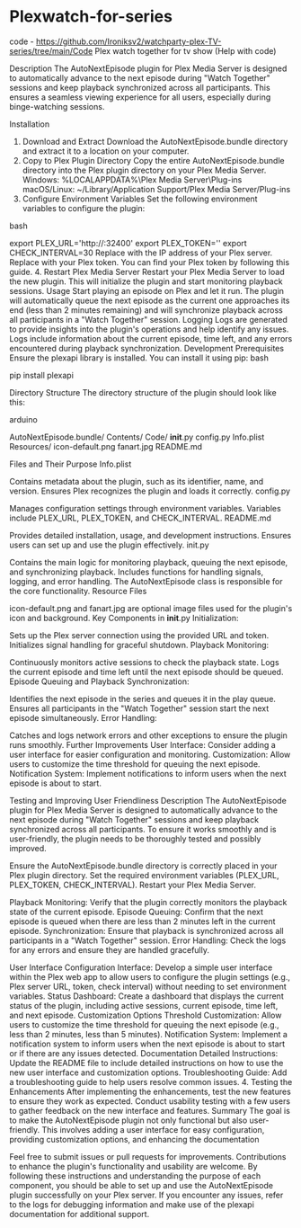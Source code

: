 # Plexwatch-for-series
code - https://github.com/Ironiksv2/watchparty-plex-TV-series/tree/main/Code
Plex watch together for tv show (Help with code)


Description
The AutoNextEpisode plugin for Plex Media Server is designed to automatically advance to the next episode during "Watch Together" sessions and keep playback synchronized across all participants. This ensures a seamless viewing experience for all users, especially during binge-watching sessions.

Installation
1. Download and Extract
Download the AutoNextEpisode.bundle directory and extract it to a location on your computer.
2. Copy to Plex Plugin Directory
Copy the entire AutoNextEpisode.bundle directory into the Plex plugin directory on your Plex Media Server.
Windows: %LOCALAPPDATA%\Plex Media Server\Plug-ins
macOS/Linux: ~/Library/Application Support/Plex Media Server/Plug-ins
3. Configure Environment Variables
Set the following environment variables to configure the plugin:

bash

export PLEX_URL='http://<your-plex-server-ip>:32400'
export PLEX_TOKEN='<your-plex-token>'
export CHECK_INTERVAL=30
Replace <your-plex-server-ip> with the IP address of your Plex server.
Replace <your-plex-token> with your Plex token. You can find your Plex token by following this guide.
4. Restart Plex Media Server
Restart your Plex Media Server to load the new plugin. This will initialize the plugin and start monitoring playback sessions.
Usage
Start playing an episode on Plex and let it run.
The plugin will automatically queue the next episode as the current one approaches its end (less than 2 minutes remaining) and will synchronize playback across all participants in a "Watch Together" session.
Logging
Logs are generated to provide insights into the plugin's operations and help identify any issues. Logs include information about the current episode, time left, and any errors encountered during playback synchronization.
Development
Prerequisites
Ensure the plexapi library is installed. You can install it using pip:
bash

pip install plexapi

Directory Structure
The directory structure of the plugin should look like this:

arduino

AutoNextEpisode.bundle/
    Contents/
        Code/
            __init__.py
            config.py
        Info.plist
        Resources/
            icon-default.png
            fanart.jpg
    README.md
    
Files and Their Purpose
Info.plist

Contains metadata about the plugin, such as its identifier, name, and version.
Ensures Plex recognizes the plugin and loads it correctly.
config.py

Manages configuration settings through environment variables.
Variables include PLEX_URL, PLEX_TOKEN, and CHECK_INTERVAL.
README.md

Provides detailed installation, usage, and development instructions.
Ensures users can set up and use the plugin effectively.
init.py

Contains the main logic for monitoring playback, queuing the next episode, and synchronizing playback.
Includes functions for handling signals, logging, and error handling.
The AutoNextEpisode class is responsible for the core functionality.
Resource Files

icon-default.png and fanart.jpg are optional image files used for the plugin's icon and background.
Key Components in __init__.py
Initialization:

Sets up the Plex server connection using the provided URL and token.
Initializes signal handling for graceful shutdown.
Playback Monitoring:

Continuously monitors active sessions to check the playback state.
Logs the current episode and time left until the next episode should be queued.
Episode Queuing and Playback Synchronization:

Identifies the next episode in the series and queues it in the play queue.
Ensures all participants in the "Watch Together" session start the next episode simultaneously.
Error Handling:

Catches and logs network errors and other exceptions to ensure the plugin runs smoothly.
Further Improvements
User Interface: Consider adding a user interface for easier configuration and monitoring.
Customization: Allow users to customize the time threshold for queuing the next episode.
Notification System: Implement notifications to inform users when the next episode is about to start.

Testing and Improving User Friendliness
Description
The AutoNextEpisode plugin for Plex Media Server is designed to automatically advance to the next episode during "Watch Together" sessions and keep playback synchronized across all participants. To ensure it works smoothly and is user-friendly, the plugin needs to be thoroughly tested and possibly improved.


Ensure the AutoNextEpisode.bundle directory is correctly placed in your Plex plugin directory.
Set the required environment variables (PLEX_URL, PLEX_TOKEN, CHECK_INTERVAL).
Restart your Plex Media Server.

Playback Monitoring: Verify that the plugin correctly monitors the playback state of the current episode.
Episode Queuing: Confirm that the next episode is queued when there are less than 2 minutes left in the current episode.
Synchronization: Ensure that playback is synchronized across all participants in a "Watch Together" session.
Error Handling: Check the logs for any errors and ensure they are handled gracefully.

User Interface
Configuration Interface: Develop a simple user interface within the Plex web app to allow users to configure the plugin settings (e.g., Plex server URL, token, check interval) without needing to set environment variables.
Status Dashboard: Create a dashboard that displays the current status of the plugin, including active sessions, current episode, time left, and next episode.
Customization Options
Threshold Customization: Allow users to customize the time threshold for queuing the next episode (e.g., less than 2 minutes, less than 5 minutes).
Notification System: Implement a notification system to inform users when the next episode is about to start or if there are any issues detected.
Documentation
Detailed Instructions: Update the README file to include detailed instructions on how to use the new user interface and customization options.
Troubleshooting Guide: Add a troubleshooting guide to help users resolve common issues.
4. Testing the Enhancements
After implementing the enhancements, test the new features to ensure they work as expected.
Conduct usability testing with a few users to gather feedback on the new interface and features.
Summary
The goal is to make the AutoNextEpisode plugin not only functional but also user-friendly. This involves adding a user interface for easy configuration, providing customization options, and enhancing the documentation


Feel free to submit issues or pull requests for improvements.
Contributions to enhance the plugin's functionality and usability are welcome.
By following these instructions and understanding the purpose of each component, you should be able to set up and use the AutoNextEpisode plugin successfully on your Plex server. If you encounter any issues, refer to the logs for debugging information and make use of the plexapi documentation for additional support.
